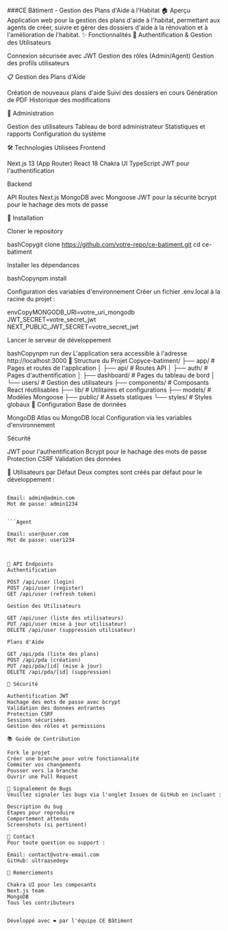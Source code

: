 ###CE Bâtiment - Gestion des Plans d'Aide à l'Habitat
🏠 Aperçu
Application web pour la gestion des plans d'aide à l'habitat, permettant aux agents de créer, suivre et gérer des dossiers d'aide à la rénovation et à l'amélioration de l'habitat.
✨ Fonctionnalités
🔐 Authentification & Gestion des Utilisateurs

Connexion sécurisée avec JWT
Gestion des rôles (Admin/Agent)
Gestion des profils utilisateurs

📋 Gestion des Plans d'Aide

Création de nouveaux plans d'aide
Suivi des dossiers en cours
Génération de PDF
Historique des modifications

👥 Administration

Gestion des utilisateurs
Tableau de bord administrateur
Statistiques et rapports
Configuration du système

🛠 Technologies Utilisées
Frontend

Next.js 13 (App Router)
React 18
Chakra UI
TypeScript
JWT pour l'authentification

Backend

API Routes Next.js
MongoDB avec Mongoose
JWT pour la sécurité
bcrypt pour le hachage des mots de passe

🚀 Installation

Cloner le repository

bashCopygit clone https://github.com/votre-repo/ce-batiment.git
cd ce-batiment

Installer les dépendances

bashCopynpm install

Configuration des variables d'environnement
Créer un fichier .env.local à la racine du projet :

envCopyMONGODB_URI=votre_uri_mongodb
JWT_SECRET=votre_secret_jwt
NEXT_PUBLIC_JWT_SECRET=votre_secret_jwt

Lancer le serveur de développement

bashCopynpm run dev
L'application sera accessible à l'adresse http://localhost:3000
📁 Structure du Projet
Copyce-batiment/
├── app/                    # Pages et routes de l'application
│   ├── api/               # Routes API
│   ├── auth/             # Pages d'authentification
│   ├── dashboard/        # Pages du tableau de bord
│   └── users/           # Gestion des utilisateurs
├── components/           # Composants React réutilisables
├── lib/                  # Utilitaires et configurations
├── models/              # Modèles Mongoose
├── public/              # Assets statiques
└── styles/              # Styles globaux
🔧 Configuration
Base de données

MongoDB Atlas ou MongoDB local
Configuration via les variables d'environnement

Sécurité

JWT pour l'authentification
Bcrypt pour le hachage des mots de passe
Protection CSRF
Validation des données

👥 Utilisateurs par Défaut
Deux comptes sont créés par défaut pour le développement :

```Admin

Email: admin@admin.com
Mot de passe: admin1234


```Agent

Email: user@user.com
Mot de passe: user1234



📝 API Endpoints
Authentification

POST /api/user (login)
POST /api/user (register)
GET /api/user (refresh token)

Gestion des Utilisateurs

GET /api/user (liste des utilisateurs)
PUT /api/user (mise à jour utilisateur)
DELETE /api/user (suppression utilisateur)

Plans d'Aide

GET /api/pda (liste des plans)
POST /api/pda (création)
PUT /api/pda/[id] (mise à jour)
DELETE /api/pda/[id] (suppression)

🔐 Sécurité

Authentification JWT
Hachage des mots de passe avec bcrypt
Validation des données entrantes
Protection CSRF
Sessions sécurisées
Gestion des rôles et permissions

📚 Guide de Contribution

Fork le projet
Créer une branche pour votre fonctionnalité
Commiter vos changements
Pousser vers la branche
Ouvrir une Pull Request

🐛 Signalement de Bugs
Veuillez signaler les bugs via l'onglet Issues de GitHub en incluant :

Description du bug
Étapes pour reproduire
Comportement attendu
Screenshots (si pertinent)

👤 Contact
Pour toute question ou support :

Email: contact@votre-email.com
GitHub: ultraasedegv

🙏 Remerciements

Chakra UI pour les composants
Next.js team
MongoDB
Tous les contributeurs


Développé avec ❤️ par l'équipe CE Bâtiment